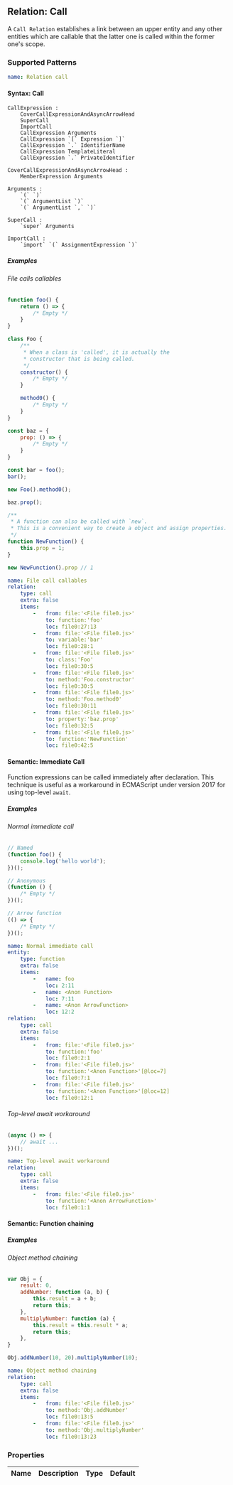 ## Relation: Call

A `Call Relation` establishes a link between an upper entity and any other entities which are callable that the latter
one is called within the former one's scope.

### Supported Patterns

```yaml
name: Relation call
```

#### Syntax: Call

```text
CallExpression :
    CoverCallExpressionAndAsyncArrowHead
    SuperCall
    ImportCall
    CallExpression Arguments
    CallExpression `[` Expression `]`
    CallExpression `.` IdentifierName
    CallExpression TemplateLiteral
    CallExpression `.` PrivateIdentifier

CoverCallExpressionAndAsyncArrowHead :
    MemberExpression Arguments

Arguments :
    `(` `)`
    `(` ArgumentList `)`
    `(` ArgumentList `,` `)`

SuperCall :
    `super` Arguments

ImportCall :
    `import` `(` AssignmentExpression `)`
```

##### Examples

###### File calls callables

```js
function foo() {
    return () => {
        /* Empty */
    }
}

class Foo {
    /**
     * When a class is 'called', it is actually the
     * constructor that is being called.
     */
    constructor() {
        /* Empty */
    }

    method0() {
        /* Empty */
    }
}

const baz = {
    prop: () => {
        /* Empty */
    }
}

const bar = foo();
bar();

new Foo().method0();

baz.prop();

/**
 * A function can also be called with `new`.
 * This is a convenient way to create a object and assign properties.
 */
function NewFunction() {
    this.prop = 1;
}

new NewFunction().prop // 1
```

```yaml
name: File call callables
relation:
    type: call
    extra: false
    items:
        -   from: file:'<File file0.js>'
            to: function:'foo'
            loc: file0:27:13
        -   from: file:'<File file0.js>'
            to: variable:'bar'
            loc: file0:28:1
        -   from: file:'<File file0.js>'
            to: class:'Foo'
            loc: file0:30:5
        -   from: file:'<File file0.js>'
            to: method:'Foo.constructor'
            loc: file0:30:5
        -   from: file:'<File file0.js>'
            to: method:'Foo.method0'
            loc: file0:30:11
        -   from: file:'<File file0.js>'
            to: property:'baz.prop'
            loc: file0:32:5
        -   from: file:'<File file0.js>'
            to: function:'NewFunction'
            loc: file0:42:5
```

#### Semantic: Immediate Call

Function expressions can be called immediately after declaration. This technique is useful as a workaround in ECMAScript
under version 2017 for using top-level `await`.

##### Examples

###### Normal immediate call

```js
// Named
(function foo() {
    console.log('hello world');
})();

// Anonymous
(function () {
    /* Empty */
})();

// Arrow function
(() => {
    /* Empty */
})();
```

```yaml
name: Normal immediate call
entity:
    type: function
    extra: false
    items:
        -   name: foo
            loc: 2:11
        -   name: <Anon Function>
            loc: 7:11
        -   name: <Anon ArrowFunction>
            loc: 12:2
relation:
    type: call
    extra: false
    items:
        -   from: file:'<File file0.js>'
            to: function:'foo'
            loc: file0:2:1
        -   from: file:'<File file0.js>'
            to: function:'<Anon Function>'[@loc=7]
            loc: file0:7:1
        -   from: file:'<File file0.js>'
            to: function:'<Anon Function>'[@loc=12]
            loc: file0:12:1
```

###### Top-level await workaround

```js
(async () => {
    // await ...
})();
```

```yaml
name: Top-level await workaround
relation:
    type: call
    extra: false
    items:
        -   from: file:'<File file0.js>'
            to: function:'<Anon ArrowFunction>'
            loc: file0:1:1
```

#### Semantic: Function chaining

##### Examples

###### Object method chaining

```js
var Obj = {
    result: 0,
    addNumber: function (a, b) {
        this.result = a + b;
        return this;
    },
    multiplyNumber: function (a) {
        this.result = this.result * a;
        return this;
    },
}

Obj.addNumber(10, 20).multiplyNumber(10);
```

```yaml
name: Object method chaining
relation:
    type: call
    extra: false
    items:
        -   from: file:'<File file0.js>'
            to: method:'Obj.addNumber'
            loc: file0:13:5
        -   from: file:'<File file0.js>'
            to: method:'Obj.multiplyNumber'
            loc: file0:13:23
```

### Properties

| Name | Description | Type | Default |
|------|-------------|:----:|:-------:|
